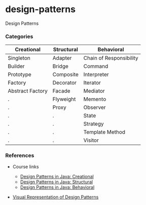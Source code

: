 # design-patterns
Design Patterns

### Categories

 Creational    |   Structural   |  Behavioral |
 ----------    | ------------   | ----------- |
 Singleton     | Adapter        | Chain of Responsibility |
 Builder       | Bridge         | Command |
 Prototype     | Composite      | Interpreter |
 Factory       | Decorator      | Iterator |
 Abstract Factory  | Facade     | Mediator |
 .       |  Flyweight | Memento | 
 .       | Proxy     | Observer |
 .       | .          | State |
 .       | .          | Strategy |
 .       | .          | Template Method |
 .       | .          | Visitor |

### References

* Course links
  * [Design Patterns in Java: Creational](https://www.pluralsight.com/courses/design-patterns-java-creational)
  * [Design Patterns in Java: Structural](https://app.pluralsight.com/library/courses/design-patterns-java-structural)
  * [Design Patterns in Java: Behavioral](https://app.pluralsight.com/library/courses/design-patterns-java-behavioral)

* [Visual Representation of Design Patterns](https://medium.com/geekculture/23-java-design-patterns-c1ff40faa5cd)